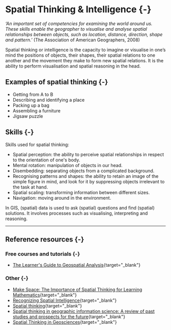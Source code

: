 # Spatial Thinking & Intelligence {-}



*‘An important set of competencies for examining the world around us. These skills enable the geographer to visualise and analyse spatial relationships between objects, such as location, distance, direction, shape and pattern.’* (The Association of American Geographers, 2008)


Spatial thinking or intelligence is the capacity to imagine or visualise in one’s mind the positions of objects, their shapes, their spatial relations to one another and the movement they make to form new spatial relations. It is the ability to perform visualisation and spatial reasoning in the head.

## Examples of spatial thinking {-}

- Getting from A to B
- Describing and identifying a place
- Packing up a bag
- Assembling a furniture
- Jigsaw puzzle

## Skills {-}

Skills used for spatial thinking: 

- Spatial perception: the ability to perceive spatial relationships in respect to the orientation of one's body.
- Mental rotation: manipulation of objects in our head.
- Disembedding: separating objects from a complicated background.
- Recognising patterns and shapes: the ability to retain an image of the simple figure in mind, and look for it by suppressing objects irrelevant to the task at hand. 
- Spatial scaling: transforming information between different sizes. 
- Navigation: moving around in the environment. 

In GIS, (spatial) data is used to ask (spatial) questions and find (spatial) solutions. It involves processes such as visualising, interpreting and reasoning. 

<hr>

## Reference resources {-}

### Free courses and tutorials {-}

- [The Learner's Guide to Geospatial Analysis](https://www.e-education.psu.edu/sgam/node/196){target="_blank"}

### Other {-}

- [Make Space: The Importance of Spatial Thinking for Learning Mathematics](https://kids.frontiersin.org/article/10.3389/frym.2020.00050){target="_blank"}
- [Recognizing Spatial Intelligence](https://www.scientificamerican.com/article/recognizing-spatial-intel/){target="_blank"}
- [Spatial thinking](https://www.geography.org.uk/Spatial-thinking){target="_blank"}
- [Spatial thinking in geographic information science: A review of past studies and prospects for the future](https://www.researchgate.net/publication/251714112_Spatial_thinking_in_geographic_information_science_A_review_of_past_studies_and_prospects_for_the_future){target="_blank"}
- [Spatial Thinking in Geosciences](https://serc.carleton.edu/research_on_learning/synthesis/spatial.html#:~:text=Spatial%20Thinking%20in%20Geosciences,multiple%20objects%2C%20processes%20or%20phenomena.){target="_blank"}
